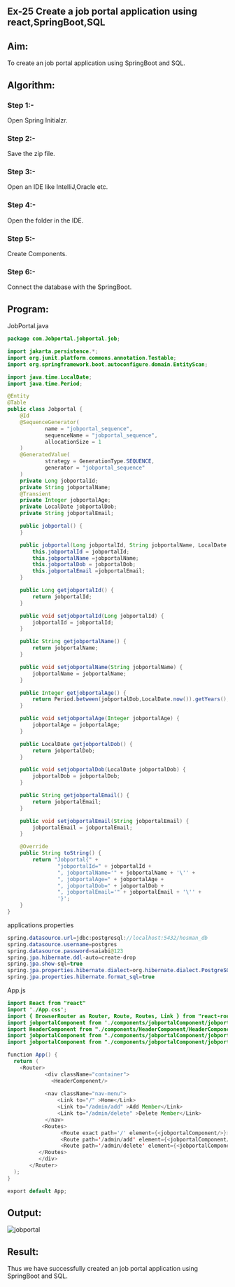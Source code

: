 ## Ex-25 Create a job portal application using react,SpringBoot,SQL
## Aim:
To create an job portal application using SpringBoot and SQL.

## Algorithm:
### Step 1:-
Open Spring Initialzr.

### Step 2:-
Save the zip file.

### Step 3:-
Open an IDE like IntelliJ,Oracle etc.

### Step 4:-
Open the folder in the IDE.

### Step 5:-
Create Components.

### Step 6:-
Connect the database with the SpringBoot.

## Program:

JobPortal.java
```java
package com.Jobportal.jobportal.job;

import jakarta.persistence.*;
import org.junit.platform.commons.annotation.Testable;
import org.springframework.boot.autoconfigure.domain.EntityScan;

import java.time.LocalDate;
import java.time.Period;

@Entity
@Table
public class Jobportal {
    @Id
    @SequenceGenerator(
            name = "jobportal_sequence",
            sequenceName = "jobportal_sequence",
            allocationSize = 1
    )
    @GeneratedValue(
            strategy = GenerationType.SEQUENCE,
            generator = "jobportal_sequence"
    )
    private Long jobportalId;
    private String jobportalName;
    @Transient
    private Integer jobportalAge;
    private LocalDate jobportalDob;
    private String jobportalEmail;

    public jobportal() {
    }

    public jobportal(Long jobportalId, String jobportalName, LocalDate jobportalDob, String jobportalEmail) {
        this.jobportalId = jobportalId;
        this.jobportalName =jobportalName;
        this.jobportalDob = jobportalDob;
        this.jobportalEmail =jobportalEmail;
    }

    public Long getjobportalId() {
        return jobportalId;
    }

    public void setjobportalId(Long jobportalId) {
        jobportalId = jobportalId;
    }

    public String getjobportalName() {
        return jobportalName;
    }

    public void setjobportalName(String jobportalName) {
        jobportalName = jobportalName;
    }

    public Integer getjobportalAge() {
        return Period.between(jobportalDob,LocalDate.now()).getYears();
    }

    public void setjobportalAge(Integer jobportalAge) {
        jobportalAge = jobportalAge;
    }

    public LocalDate getjobportalDob() {
        return jobportalDob;
    }

    public void setjobportalDob(LocalDate jobportalDob) {
        jobportalDob = jobportalDob;
    }

    public String getjobportalEmail() {
        return jobportalEmail;
    }

    public void setjobportalEmail(String jobportalEmail) {
        jobportalEmail = jobportalEmail;
    }

    @Override
    public String toString() {
        return "Jobportal{" +
                "jobportalId=" + jobportalId +
                ", jobportalName='" + jobportalName + '\'' +
                ", jobportalAge=" + jobportalAge +
                ", jobportalDob=" + jobportalDob +
                ", jobportalEmail='" + jobportalEmail + '\'' +
                '}';
    }
}
```
applications.properties
```java
spring.datasource.url=jdbc:postgresql://localhost:5432/hosman_db
spring.datasource.username=postgres
spring.datasource.password=saiabi@123
spring.jpa.hibernate.ddl-auto=create-drop
spring.jpa.show-sql=true
spring.jpa.properties.hibernate.dialect=org.hibernate.dialect.PostgreSQLDialect
spring.jpa.properties.hibernate.format_sql=true
```
App.js
```java
import React from "react"
import './App.css';
import { BrowserRouter as Router, Route, Routes, Link } from "react-router-dom";
import jobportalComponent from './components/jobportalComponent/jobportalComponent';
import HeaderComponent from "./components/HeaderComponent/HeaderComponent";
import jobportalComponent from "./components/jobportalComponent/jobportalComponent";
import jobportalComponent from "./components/jobportalComponent/jobportalnComponent";

function App() {
  return (
    <Router>
            <div className="container">
              <HeaderComponent/>
              
            <nav className="nav-menu">
                <Link to="/" >Home</Link>
                <Link to="/admin/add" >Add Member</Link>
                <Link to="/admin/delete" >Delete Member</Link>
            </nav>
           <Routes>
                 <Route exact path='/' element={<jobportalComponent/>}></Route>
                 <Route path='/admin/add' element={<jobportalComponent/>}></Route>
                 <Route path='/admin/delete' element={<jobportalComponent/>}></Route>
          </Routes>
          </div>
       </Router>
  );
}

export default App;
```
## Output:
![jobportal](https://github.com/SarankumarJ/Job-Portal-Application/assets/94778101/5a3d6c8f-8c8c-416f-b432-5f4172c033eb)


## Result:
Thus we have successfully created an job portal application using SpringBoot and SQL.
